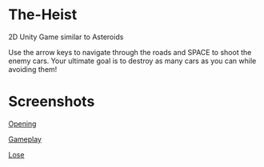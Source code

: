 # The-Heist
2D Unity Game similar to Asteroids


Use the arrow keys to navigate through the roads and SPACE to shoot the enemy cars. Your ultimate goal is to destroy as many cars as you can while avoiding them!


# Screenshots

[Opening](https://i.imgur.com/RYHCi3B.png)

[Gameplay](https://i.imgur.com/41TTx6M.png)

[Lose](https://i.imgur.com/T8G3w4z.jpg)
